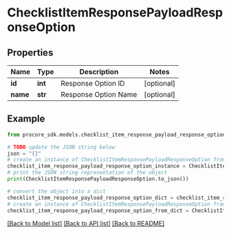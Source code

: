 # ChecklistItemResponsePayloadResponseOption


## Properties

Name | Type | Description | Notes
------------ | ------------- | ------------- | -------------
**id** | **int** | Response Option ID | [optional] 
**name** | **str** | Response Option Name | [optional] 

## Example

```python
from procore_sdk.models.checklist_item_response_payload_response_option import ChecklistItemResponsePayloadResponseOption

# TODO update the JSON string below
json = "{}"
# create an instance of ChecklistItemResponsePayloadResponseOption from a JSON string
checklist_item_response_payload_response_option_instance = ChecklistItemResponsePayloadResponseOption.from_json(json)
# print the JSON string representation of the object
print(ChecklistItemResponsePayloadResponseOption.to_json())

# convert the object into a dict
checklist_item_response_payload_response_option_dict = checklist_item_response_payload_response_option_instance.to_dict()
# create an instance of ChecklistItemResponsePayloadResponseOption from a dict
checklist_item_response_payload_response_option_from_dict = ChecklistItemResponsePayloadResponseOption.from_dict(checklist_item_response_payload_response_option_dict)
```
[[Back to Model list]](../README.md#documentation-for-models) [[Back to API list]](../README.md#documentation-for-api-endpoints) [[Back to README]](../README.md)



